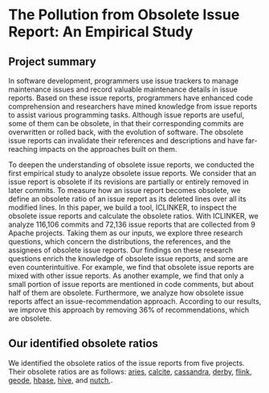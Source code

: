 # The Pollution from Obsolete Issue Report: An Empirical Study

## Project summary

In software development, programmers use issue trackers to manage maintenance issues and record valuable maintenance details in issue reports. Based on these issue reports, programmers have enhanced code comprehension and researchers have mined knowledge from issue reports to assist various programming tasks. Although issue reports are useful, some of them can be obsolete, in that their corresponding commits are overwritten or rolled back, with the evolution of software. The obsolete issue reports can invalidate their references and descriptions and have far-reaching impacts on the approaches built on them.

To deepen the understanding of obsolete issue reports, we conducted the first empirical study to analyze obsolete issue reports. We consider that an issue report is obsolete if its revisions are partially or entirely removed in later commits. To measure how an issue report becomes obsolete, we define an obsolete ratio of an issue report as its deleted lines over all its modified lines. In this paper, we build a tool, ICLINKER, to inspect the obsolete issue reports and calculate the obsolete ratios. With ICLINKER, we analyze 116,106 commits and 72,136 issue reports that are collected from 9 Apache projects. Taking them as our inputs, we explore three research questions, which concern the distributions, the references, and the assignees of obsolete issue reports. Our findings on these research questions enrich the knowledge of obsolete issue reports, and some are even counterintuitive. For example, we find that obsolete issue reports are mixed with other issue reports. As another example, we find that only a small portion of issue reports are mentioned in code comments, but about half of them are obsolete. Furthermore, we analyze how obsolete issue reports affect an issue-recommendation approach. According to our results, we improve this approach by removing 36% of recommendations, which are obsolete.



## Our identified obsolete ratios

We identified the obsolete ratios of the issue reports from five projects. Their obsolete ratios are as follows: 
[aries](https://github.com/gongsiyi/obsolete_issue_reports/blob/main/aries.txt), [calcite](https://github.com/gongsiyi/obsolete_issue_reports/blob/main/calcite.txt), [cassandra](https://github.com/gongsiyi/obsolete_issue_reports/blob/main/cassandra.txt), [derby](https://github.com/gongsiyi/obsolete_issue_reports/blob/main/derby.txt), [flink](https://github.com/gongsiyi/obsolete_issue_reports/blob/main/flink.txt), [geode](https://github.com/gongsiyi/obsolete_issue_reports/blob/main/geode.txt),  [hbase](https://github.com/gongsiyi/obsolete_issue_reports/blob/main/hbase.txt), [hive](https://github.com/gongsiyi/obsolete_issue_reports/blob/main/hive.txt), and [nutch](https://github.com/gongsiyi/obsolete_issue_reports/blob/main/nutch.txt),.

